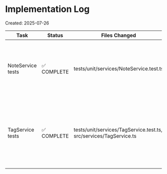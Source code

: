 # Implementation Log

Created: 2025-07-26

| Task | Status | Files Changed | Tests Added | Notes |
|------|--------|---------------|-------------|-------|
| NoteService tests | ✅ COMPLETE | tests/unit/services/NoteService.test.ts | 55 comprehensive tests | Full coverage including CRUD, search, filtering, stats, edge cases, error handling |
| TagService tests | ✅ COMPLETE | tests/unit/services/TagService.test.ts, src/services/TagService.ts | 58 comprehensive tests | Full coverage including CRUD, hierarchy, task assignments, stats, merging, recursive deletion |
